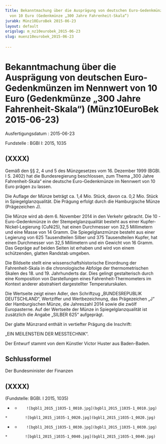 ```yaml
---
Title: Bekanntmachung über die Ausprägung von deutschen Euro-Gedenkmünzen im Nennwert
  von 10 Euro (Gedenkmünze „300 Jahre Fahrenheit-Skala“)
jurabk: Münz10EuroBek 2015-06-23
layout: default
origslug: m_nz10eurobek_2015-06-23
slug: muenz10eurobek_2015-06-23

---
```


# Bekanntmachung über die Ausprägung von deutschen Euro-Gedenkmünzen im Nennwert von 10 Euro (Gedenkmünze „300 Jahre Fahrenheit-Skala“) (Münz10EuroBek 2015-06-23)

Ausfertigungsdatum
:   2015-06-23

Fundstelle
:   BGBl I: 2015, 1035


## (XXXX)

Gemäß den §§ 2, 4 und 5 des Münzgesetzes vom 16. Dezember 1999 (BGBl.
I S. 2402) hat die Bundesregierung beschlossen, zum Thema „300 Jahre
Fahrenheit-Skala“ eine deutsche Euro-Gedenkmünze im Nennwert von 10
Euro prägen zu lassen.

Die Auflage der Münze beträgt ca. 1,4 Mio. Stück, davon ca. 0,2 Mio.
Stück in Spiegelglanzqualität. Die Prägung erfolgt durch die
Hamburgische Münze (Prägezeichen J).

Die Münze wird ab dem 6. November 2014 in den Verkehr gebracht. Die 10
-Euro-Gedenkmünze in der Stempelglanzqualität besteht aus einer
Kupfer-Nickel-Legierung (CuNi25), hat einen Durchmesser von 32,5
Millimetern und eine Masse von 14 Gramm. Die Spiegelglanzmünze besteht
aus einer Legierung von 625 Tausendteilen Silber und 375 Tausendteilen
Kupfer, hat einen Durchmesser von 32,5 Millimetern und ein Gewicht von
16 Gramm. Das Gepräge auf beiden Seiten ist erhaben und wird von einem
schützenden, glatten Randstab umgeben.

Die Bildseite stellt eine wissenschaftshistorische Einordnung der
Fahrenheit-Skala in die chronologische Abfolge der thermometrischen
Skalen des 18. und 19. Jahrhunderts dar. Dies gelingt gestalterisch
durch eine Komposition von Darstellungen eines Fahrenheit-Thermometers
im Kontext anderer abstrahiert dargestellter Temperaturskalen.

Die Wertseite zeigt einen Adler, den Schriftzug „BUNDESREPUBLIK
DEUTSCHLAND“, Wertziffer und Wertbezeichnung, das Prägezeichen „J“ der
Hamburgischen Münze, die Jahreszahl 2014 sowie die zwölf Europasterne.
Auf der Wertseite der Münze in Spiegelglanzqualität ist zusätzlich die
Angabe „SILBER 625“ aufgeprägt.

Der glatte Münzrand enthält in vertiefter Prägung die Inschrift:

„EIN MEILENSTEIN DER MESSTECHNIK“.

Der Entwurf stammt von dem Künstler Victor Huster aus Baden-Baden.


## Schlussformel

Der Bundesminister der Finanzen


## (XXXX)

(Fundstelle: BGBl. I 2015, 1035)


*    *        ![bgbl1_2015_j1035-1_0010.jpg](bgbl1_2015_j1035-1_0010.jpg)
    *        ![bgbl1_2015_j1035-1_0020.jpg](bgbl1_2015_j1035-1_0020.jpg)

*    *        ![bgbl1_2015_j1035-1_0030.jpg](bgbl1_2015_j1035-1_0030.jpg)
    *        ![bgbl1_2015_j1035-1_0040.jpg](bgbl1_2015_j1035-1_0040.jpg)


